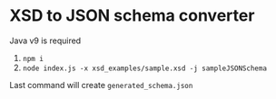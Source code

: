 # XSD to JSON schema converter

Java v9 is required

1) `npm i`
2) `node index.js -x xsd_examples/sample.xsd -j sampleJSONSchema`

Last command will create `generated_schema.json`
